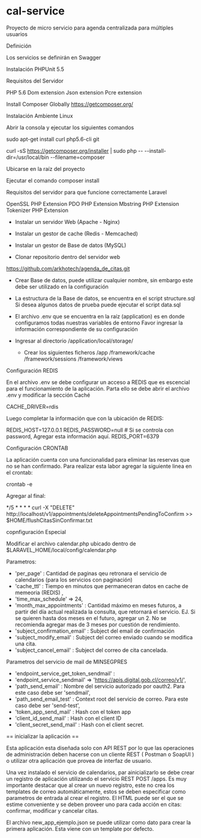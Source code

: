 # cal-service

Proyecto de micro servicio para agenda centralizada para múltiples usuarios 

Definición

Los servicios se definirán en Swagger

Instalación PHPUnit 5.5

Requisitos del Servidor

PHP 5.6
Dom extension
Json extension
Pcre extension

Install Composer Globally
https://getcomposer.org/

Instalación Ambiente Linux

Abrir la consola y ejecutar los siguientes comandos

sudo apt-get install curl php5.6-cli git

curl -sS https://getcomposer.org/installer | sudo php -- --install-dir=/usr/local/bin --filename=composer

Ubicarse en la raíz del proyecto

Ejecutar el comando composer install

Requisitos del servidor para que funcione correctamente Laravel

OpenSSL PHP Extension
PDO PHP Extension
Mbstring PHP Extension
Tokenizer PHP Extension

- Instalar un servidor Web (Apache - Nginx)
- Instalar un gestor de cache (Redis - Memcached)
- Instalar un gestor de Base de datos (MySQL)

- Clonar repositorio dentro del servidor web

https://github.com/arkhotech/agenda_de_citas.git

- Crear Base de datos, puede utilizar cualquier nombre, sin embargo este debe ser utilizado en la configuración

- La estructura de la Base de datos, se encuentra en el script structure.sql
	Si desea algunos datos de prueba puede ejecutar el script data.sql

- El archivo .env que se encuentra en la raíz (application) es en donde configuramos todas nuestras variables de entorno
	Favor ingresar la información correspondiente de su configuración

- Ingresar al directorio /application/local/storage/
	- Crear los siguientes ficheros
		/app
		/framework/cache
		/framework/sessions
		/framework/views


Configuración REDIS

En el archivo .env se debe configurar un acceso a REDIS que es escencial para el funcionamiento de la aplicación. Parta ello se debe abrir el archivo .env y modificar la sección Caché

CACHE_DRIVER=rdis

Luego completar la información que con la ubicación de REDIS:

REDIS_HOST=127.0.0.1
REDIS_PASSWORD=null    # Si se controla con password, Agregar esta información aquí.
REDIS_PORT=6379


Configuración CRONTAB

La aplicación cuenta con una funcionalidad para eliminar las reservas que no se han confirmado. Para realizar esta labor agregar la siguiente linea en el crontab:

crontab -e

Agregar al final:

*/5 * * * * curl -X "DELETE" http://localhost/v1/appointments/deleteAppointmentsPendingToConfirm  >> $HOME/flushCitasSinConfirmar.txt


copnfiguración Especial

Modificar el archivo calendar.php ubicado dentro de $LARAVEL_HOME/local/config/calendar.php

Parametros:

*  'per_page' :  Cantidad de paginas qeu retronara el servicio de calendarios (para los servicios con paginación)
*  'cache_ttl' :  Tiempo en minutos que permaneceran datos en cache de memeoria (REDIS) ,
*  'time_max_schedule' => 24,
*  'month_max_appointments' : Cantidad máximo en meses futuros, a partir del día actual realizada la consulta, que retornará el servicio. EJ. Si se quieren hasta dos meses en el futuro, agregar un 2. No se recomienda agregar mas de 3 meses por cuestión de rendimiento.
*  'subject_confirmation_email' :  Subject del email de confirmación
*  'subject_modify_email' : Subject del correo enviado cuando se modifica una cita.
*  'subject_cancel_email' : Subject del correo de cita cancelada.

Parametros del servicio de mail de MINSEGPRES

*  'endpoint_service_get_token_sendmail' : 
*  'endpoint_service_sendmail' => 'https://apis.digital.gob.cl/correo/v1/',
*  'path_send_email' : Nombre del servicio autorizado por oauth2. Para este caso debe ser 'sendmail',
*  'path_send_email_test' : Context root del servicio de correo. Para este caso debe ser 'send-test',
*  'token_app_send_mail' :  Hash con el token app
*  'client_id_send_mail' : Hash con el client ID
*  'client_secret_send_mail' : Hash con el client secret.


== inicializar la aplicación ==

Esta aplicación esta diseñada solo con API REST por lo que las operaciones de administración
deben hacerse con un cliente REST ( Postman o SoapUI ) o utilizar otra aplicación que provea de interfaz de usuario.

Una vez instalado el servicio de calendarios, par ainicializarlo se debe crear un registro de aplicación utilizando el servicio REST  POST /apps.  Es muy importante destacar que al crear un nuevo registro, este no crea los templates de correo
automáticamente, estos se deben especificar como parametros de entrada al crear el registro. El HTML puede ser
el que se estime conveniente y se deben proveer uno para cada acción en citas: confirmar, modificar y cancelar citas. 

El archivo new_app_ejemplo.json se puede utilizar como dato para crear la primera aplicación. Esta viene con un template por defecto.
